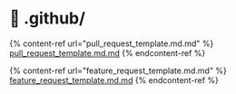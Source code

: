# 🐙 .github/

{% content-ref url="pull_request_template.md.md" %}
[pull\_request\_template.md.md](pull\_request\_template.md.md)
{% endcontent-ref %}

{% content-ref url="feature_request_template.md.md" %}
[feature\_request\_template.md.md](feature\_request\_template.md.md)
{% endcontent-ref %}
